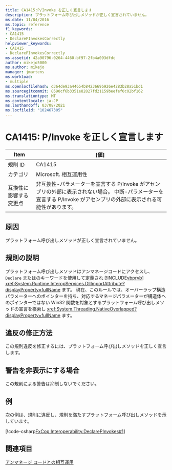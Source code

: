 ```yaml
---
title: CA1415:P/Invoke を正しく宣言します
description: プラットフォーム呼び出しメソッドが正しく宣言されていません。
ms.date: 11/04/2016
ms.topic: reference
f1_keywords:
- CA1415
- DeclarePInvokesCorrectly
helpviewer_keywords:
- CA1415
- DeclarePInvokesCorrectly
ms.assetid: 42a90796-0264-4460-bf97-2fb4a093dfdc
author: mikejo5000
ms.author: mikejo
manager: jmartens
ms.workload:
- multiple
ms.openlocfilehash: d364de93a44654b8423669b926e4283b28a51bd1
ms.sourcegitcommit: 8590cf6b3351e82827fd21159beefef0c02bf162
ms.translationtype: MT
ms.contentlocale: ja-JP
ms.lasthandoff: 03/08/2021
ms.locfileid: "102467305"
---
```

# <a name="ca1415-declare-pinvokes-correctly"></a>CA1415: P/Invoke を正しく宣言します

|Item|[値]|
|-|-|
|規則 ID|CA1415|
|カテゴリ|Microsoft. 相互運用性|
|互換性に影響する変更点|非互換性-パラメーターを宣言する P/Invoke がアセンブリの外部に表示されない場合。 中断-パラメーターを宣言する P/Invoke がアセンブリの外部に表示される可能性があります。|

## <a name="cause"></a>原因
プラットフォーム呼び出しメソッドが正しく宣言されていません。

## <a name="rule-description"></a>規則の説明
プラットフォーム呼び出しメソッドはアンマネージコードにアクセスし、 `Declare` またはのキーワードを使用して定義され [!INCLUDE[vbprvb](../code-quality/includes/vbprvb_md.md)] <xref:System.Runtime.InteropServices.DllImportAttribute?displayProperty=fullName> ます。 現在、このルールでは、オーバーラップ構造パラメーターへのポインターを持ち、対応するマネージパラメーターが構造体へのポインターではない Win32 関数を対象とするプラットフォーム呼び出しメソッドの宣言を検索し <xref:System.Threading.NativeOverlapped?displayProperty=fullName> ます。

## <a name="how-to-fix-violations"></a>違反の修正方法
この規則違反を修正するには、プラットフォーム呼び出しメソッドを正しく宣言します。

## <a name="when-to-suppress-warnings"></a>警告を非表示にする場合
この規則による警告は抑制しないでください。

## <a name="example"></a>例
次の例は、規則に違反し、規則を満たすプラットフォーム呼び出しメソッドを示しています。

[!code-csharp[FxCop.Interoperability.DeclarePInvokes#1](../code-quality/codesnippet/CSharp/ca1415-declare-p-invokes-correctly_1.cs)]

## <a name="see-also"></a>関連項目
[アンマネージ コードとの相互運用](/dotnet/framework/interop/index)
